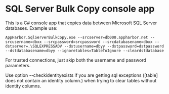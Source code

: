 # SQL Server Bulk Copy console app

This is a C# console app that copies data between Microsoft SQL Server databases. Example use:

    AppHarbor.SqlServerBulkCopy.exe --srcserver=db000.appharbor.net --srcusername=dbxx --srcpassword=srcpassword --srcdatabasename=dbxx --dstserver=.\SQLEXPRESSADV --dstusername=dbyy --dstpassword=dstpassword --dstdatabasename=dbyy --ignoretables=TableToIgnore --cleardstdatabase

For trusted connections, just skip both the username and password parameters.

Use option --checkidentityexists if you are getting sql exceptions ([table] does not contain an identity column.) when trying to clear tables without identity columns.